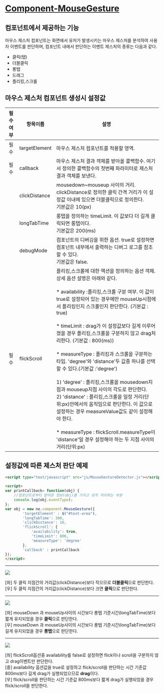 [Component-MouseGesture](https://github.nhnenet.com/FE/Component-MouseGesture/)
=================

컴포넌트에서 제공하는 기능 
-----------

 마우스 제스처 컴포넌트는 화면에서 유저가 발생시키는 마우스 제스처를 분석하여 사용자 이벤트를 판단하며, 컴포넌트 내에서 판단하는 이벤트 제스처의 종류는 다음과 같다.
 * 클릭(탭)
 * 더블클릭
 * 롱탭
 * 드래그
 * 플리킹,스크롤 

마우스 제스처 컴포넌트 생성시 설정값
--------
| 필수여부 | 항목이름          |설명|
| :-----------: | ----------- |----------- |
| 필수  | targetElement |마우스 제스처 컴포넌트를 적용할 영역.| 
| 필수  | callback     |마우스 제스처 결과 객체를 받아올 콜백함수. 여기서 정의한 콜백함수의 첫번째 파라미터로 제스처 결과 객체를 보낸다.| 
| | clickDistance | mousedown~mouseup 사이의 거리. clickDistance로 정의한 클릭 간격 거리가 이 설정값 이내에 있으면 더블클릭으로 정의한다. <br>기본값은 10(px)| 
| | longTabTime | 롱탭을 정의하는 timeLimit. 이 값보다 더 길게 클릭되면 롱탭이다. <br>기본값은 200(ms) | 
| | debugMode | 컴포넌트의 디버깅을 위한 옵션. true로 설정하면 컴포넌트 내부에서 출력하는 디버그 로그를 참조할 수 있다. <br> 기본값은 false. | 
| 필수 | flickScroll| 플리킹,스크롤에 대한 액션을 정의하는 옵션 객체. 상세 옵션 설명은 아래와 같다. <br><br> * availability :플리킹,스크롤 구분 여부. 이 값이 true로 설정되어 있는 경우에만 mouseUp시점에서 플리킹인지 스크롤인지 판단한다. (기본값 : true) <br><br> * timeLimit : drag가 이 설정값보다 길게 이루어졌을 경우 플리킹,스크롤을 구분하지 않고 drag처리한다. (기본값 : 800(ms)) <br><br> * measureType : 플리킹과 스크롤을 구분하는 타입. 'degree'와 'distance'두 값중 하나를 선택할 수 있다.(기본값 :'degree')<br><br> 1) 'degree' : 플리킹,스크롤을 mousedown지점과 mouseup지점 사이의 각도로 판단한다. <br> 2) 'distance' : 플리킹,스크롤을 일정 거리(단위:px)안에서의 움직임으로 판단한다. 이 값으로 설정하는 경우 measureValue값도 같이 설정해야 한다. <br><br>  * measureType : flickScroll.measureType이 'distance'일 경우 설정해야 하는 두 지점 사이의 거리(단위:px)|


설정값에 따른 제스처 판단 예제 
--------
```html
<script type="text/javascript" src="js/MouseGestureDetector.js"></script>
 
<script>
var printCallback= function(obj) {
    //컴포넌트로부터 받아온 정보(obj)를 가지고 로직 처리하는 부분
    console.log(obj.eventType);  
};
var obj = new ne.component.MouseGesture({
        'targetElement' : $("#test-area"),
        'longTabTime': 300,           
        'clickDistance': 10,
        'flickScroll': {
            'availability': true,      
            'timeLimit': 800,
            'measureType': 'degree'
        },
        'callback' : printCallback
});
</script>
```
----------
![](http://wiki.nhnent.com/download/attachments/241949461/g2.png?version=1&modificationDate=1410402386000)

[좌] 두 클릭 지점간의 거리값(clickDistance)보다 작으므로 **더블클릭**으로 판단한다. <br>
[우] 두 클릭 지점간의 거리값(clickDistance)보다 크면 **클릭**으로 판단한다.<br>

----------
![](http://wiki.nhnent.com/download/attachments/241949461/g2.png?version=1&modificationDate=1410402386000)

[좌] mouseDown 과 mouseUp사이의 시간보다 롱탭 기준시간(longTabTime)보다 짧게 유지되었을 경우 **클릭**으로 판단한다. <br>
[우] mouseDown 과 mouseUp사이의 시간보다 롱탭 기준시간(longTabTime)보다 길게 유지되었을 경우 **롱탭**으로 판단한다. <br>

----------
![](http://wiki.nhnent.com/download/attachments/241949461/g3.png?version=1&modificationDate=1410402386000)

[좌] flickScroll옵션중 availability를 false로 설정하면 flick이나 scroll을 구분하지 않고 drag이벤트만 판단한다. <br>
[중] availability 옵션값을 true로 설정하고 flick/scroll을 판단하는 시간 기준값 800ms보다 길게 drag가 실행되었으므로 **drag**이다. <br>
[우] flick/scroll을 판단하는 시간 기준값 800ms보다 짧게 drag가 실행되었을 경우 flick/scroll을 판단한다. <br>

